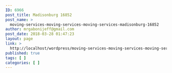 ```yaml
---
ID: 6966
post_title: Madisonburg 16852
post_name: >
  moving-services-moving-services-moving-services-madisonburg-16852
author: mrgabonijeff@gmail.com
post_date: 2018-03-28 01:47:23
layout: page
link: >
  http://localhost/wordpress/moving-services-moving-services-moving-services-madisonburg-16852/
published: true
tags: [ ]
categories: [ ]
---
```

